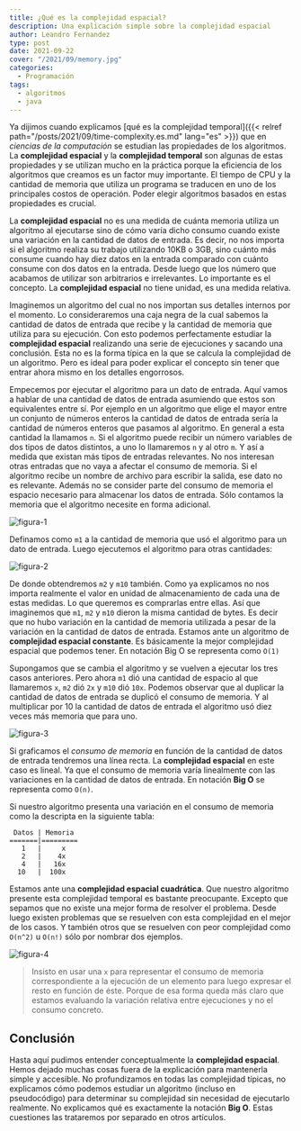 ```yaml
---
title: ¿Qué es la complejidad espacial?
description: Una explicación simple sobre la complejidad espacial
author: Leandro Fernandez
type: post
date: 2021-09-22
cover: "/2021/09/memory.jpg"
categories:
  - Programación
tags:
  - algoritmos
  - java
---
```


Ya dijimos cuando explicamos [qué es la complejidad temporal]({{< relref path="/posts/2021/09/time-complexity.es.md" lang="es" >}}) que en _ciencias de la computación_ se estudian las propiedades de los algoritmos. La **complejidad espacial** y la **complejidad temporal** son algunas de estas propiedades y se utilizan mucho en la práctica porque la eficiencia de los algoritmos que creamos es un factor muy importante. El tiempo de CPU y la cantidad de memoria que utiliza un programa se traducen en uno de los principales costos de operación. Poder elegir algoritmos basados en estas propiedades es crucial.

La **complejidad espacial** no es una medida de cuánta memoria utiliza un algoritmo al ejecutarse sino de cómo varía dicho consumo cuando existe una variación en la cantidad de datos de entrada. Es decir, no nos importa si el algoritmo realiza su trabajo utilizando 10KB o 3GB, sino cuánto más consume cuando hay diez datos en la entrada comparado con cuánto consume con dos datos en la entrada. Desde luego que los número que acabamos de utilizar son arbitrarios e irrelevantes. Lo importante es el concepto. La **complejidad espacial** no tiene unidad, es una medida relativa.

Imaginemos un algoritmo del cual no nos importan sus detalles internos por el momento. Lo consideraremos una caja negra de la cual sabemos la cantidad de datos de entrada que recibe y la cantidad de memoria que utiliza para su ejecución. Con esto podemos perfectamente estudiar la **complejidad espacial** realizando una serie de ejecuciones y sacando una conclusión. Esta no es la forma típica en la que se calcula la complejidad de un algoritmo. Pero es ideal para poder explicar el concepto sin tener que entrar ahora mismo en los detalles engorrosos.

Empecemos por ejecutar el algoritmo para un dato de entrada. Aquí vamos a hablar de una cantidad de datos de entrada asumiendo que estos son equivalentes entre sí. Por ejemplo en un algoritmo que elige el mayor entre un conjunto de números enteros la cantidad de datos de entrada sería la cantidad de números enteros que pasamos al algoritmo. En general a esta cantidad la llamamos `n`. Si el algoritmo puede recibir un número variables de dos tipos de datos distintos, a uno lo llamaremos `n` y al otro `m`. Y así a medida que existan más tipos de entradas relevantes. No nos interesan otras entradas que no vaya a afectar el consumo de memoria. Si el algoritmo recibe un nombre de archivo para escribir la salida, ese dato no es relevante. Además no se consider parte del consumo de memoria el espacio necesario para almacenar los datos de entrada. Sólo contamos la memoria que el algoritmo necesite en forma adicional.

![figura-1](/2021/09/space-complexity-1.png)

Definamos como `m1` a la cantidad de memoria que usó el algoritmo para un dato de entrada. Luego ejecutemos el algoritmo para otras cantidades:

![figura-2](/2021/09/space-complexity-2.png)

De donde obtendremos `m2` y `m10` también. Como ya explicamos no nos importa realmente el valor en unidad de almacenamiento de cada una de estas medidas. Lo que queremos es comprarlas entre ellas. Así que imaginemos que `m1`, `m2` y `m10` dieron la misma cantidad de bytes. Es decir que no hubo variación en la cantidad de memoria utilizada a pesar de la variación en la cantidad de datos de entrada. Estamos ante un algoritmo de **complejidad espacial constante**. Es básicamente la mejor complejidad espacial que podemos tener. En notación Big O se representa como `O(1)`

Supongamos que se cambia el algoritmo y se vuelven a ejecutar los tres casos anteriores. Pero ahora `m1` dió una cantidad de espacio al que llamaremos `x`, `m2` dió `2x` y `m10` dió `10x`. Podemos observar que al duplicar la cantidad de datos de entrada se duplicó el consumo de memoria. Y al multiplicar por 10 la cantidad de datos de entrada el algoritmo usó diez veces más memoria que para uno.

![figura-3](/2021/09/space-complexity-3.png)

Si graficamos el _consumo de memoria_ en función de la cantidad de datos de entrada tendremos una línea recta. La **complejidad espacial** en este caso es lineal. Ya que el consumo de memoria varía linealmente con las variaciones en la cantidad de datos de entrada. En notación **Big O** se representa como `O(n)`.

Si nuestro algoritmo presenta una variación en el consumo de memoria como la descripta en la siguiente tabla:

```
 Datos | Memoria
=======|=========
   1   |     x
   2   |    4x
   4   |   16x
  10   |  100x
```

Estamos ante una **complejidad espacial cuadrática**. Que nuestro algoritmo presente esta complejidad temporal es bastante preocupante. Excepto que sepamos que no existe una mejor forma de resolver el problema. Desde luego existen problemas que se resuelven con esta complejidad en el mejor de los casos. Y también otros que se resuelven con peor complejidad como `O(n^2)` u `O(n!)` sólo por nombrar dos ejemplos.

![figura-4](/2021/09/space-complexity-4.png)

> Insisto en usar una `x` para representar el consumo de memoria correspondiente a la ejecución de un elemento para luego expresar el resto en función de éste. Porque de esa forma queda más claro que estamos evaluando la variación relativa entre ejecuciones y no el consumo concreto.

## Conclusión

Hasta aquí pudimos entender conceptualmente la **complejidad espacial**. Hemos dejado muchas cosas fuera de la explicación para mantenerla simple y accesible. No profundizamos en todas las complejidad típicas, no explicamos cómo podemos estudiar un algoritmo (incluso en pseudocódigo) para determinar su complejidad sin necesidad de ejecutarlo realmente. No explicamos qué es exactamente la notación **Big O**. Estas cuestiones las trataremos por separado en otros artículos.

